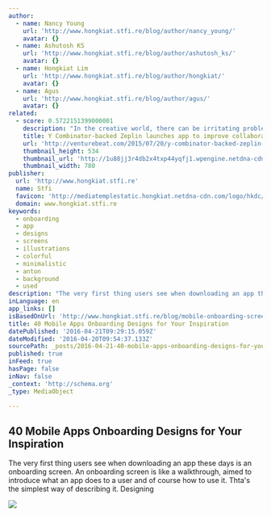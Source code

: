 ```yaml
---
author:
  - name: Nancy Young
    url: 'http://www.hongkiat.stfi.re/blog/author/nancy_young/'
    avatar: {}
  - name: Ashutosh KS
    url: 'http://www.hongkiat.stfi.re/blog/author/ashutosh_ks/'
    avatar: {}
  - name: Hongkiat Lim
    url: 'http://www.hongkiat.stfi.re/blog/author/hongkiat/'
    avatar: {}
  - name: Agus
    url: 'http://www.hongkiat.stfi.re/blog/author/agus/'
    avatar: {}
related:
  - score: 0.5722151399000001
    description: "In the creative world, there can be irritating problems when designers and developers need to communicate with one another. If nothing else, it's a time-consuming process and requires more work than is probably needed. Naturally, this raises the question: Shouldn't there be a way to make things simpler?"
    title: Y Combinator-backed Zeplin launches app to improve collaboration between designers and developers
    url: 'http://venturebeat.com/2015/07/20/y-combinator-backed-zeplin-launches-app-to-improve-collaboration-between-designers-and-developers/'
    thumbnail_height: 534
    thumbnail_url: 'http://1u88jj3r4db2x4txp44yqfj1.wpengine.netdna-cdn.com/wp-content/uploads/2015/07/Screen-Shot-2015-07-18-at-10.43.25-AM-780x534.png'
    thumbnail_width: 780
publisher:
  url: 'http://www.hongkiat.stfi.re'
  name: Stfi
  favicon: 'http://mediatemplestatic.hongkiat.netdna-cdn.com/logo/hkdc/favicon.ico'
  domain: www.hongkiat.stfi.re
keywords:
  - onboarding
  - app
  - designs
  - screens
  - illustrations
  - colorful
  - minimalistic
  - anton
  - background
  - used
description: "The very first thing users see when downloading an app these days is an onboarding screen. An onboarding screen is like a walkthrough, aimed to introduce what an app does to a user and of course how to use it. Thta's the simplest way of describing it. Designing"
inLanguage: en
app_links: []
isBasedOnUrl: 'http://www.hongkiat.stfi.re/blog/mobile-onboarding-screen-designs/?sf=aezera'
title: 40 Mobile Apps Onboarding Designs for Your Inspiration
datePublished: '2016-04-21T09:29:15.059Z'
dateModified: '2016-04-20T09:54:37.133Z'
sourcePath: _posts/2016-04-21-40-mobile-apps-onboarding-designs-for-your-inspiration.md
published: true
inFeed: true
hasPage: false
inNav: false
_context: 'http://schema.org'
_type: MediaObject

---
```

<article style=""><h1>40 Mobile Apps Onboarding Designs for Your Inspiration</h1><p>The very first thing users see when downloading an app these days is an onboarding screen. An onboarding screen is like a walkthrough, aimed to introduce what an app does to a user and of course how to use it. Thta's the simplest way of describing it. Designing</p><img src="http://media02.hongkiat.com/mobile-onboarding-screen-designs/1-onboarding-screen-mobile-app-designs.jpg" /></article>